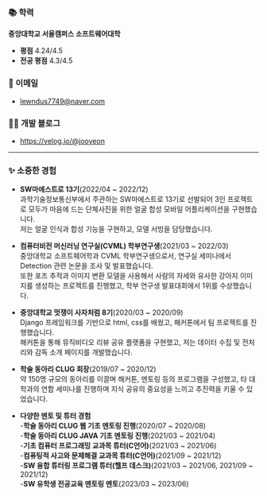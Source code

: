 ### 📚 학력
**중앙대학교 서울캠퍼스 소프트웨어대학**
- **평점** 4.24/4.5<br>
- **전공 평점** 4.3/4.5

### 📧 이메일
- lewndus7749@naver.com

### ✍🏻 개발 블로그
- https://velog.io/@jooyeon

---

### ✨ 소중한 경험
- **SW마에스트로 13기**(2022/04 ~ 2022/12)<br>
  과학기술정보통신부에서 주관하는 SW마에스트로 13기로 선발되어 3인 프로젝트로 모두가 마음에 드는 단체사진을 위한 얼굴 합성 모바일 어플리케이션을 구현했습니다.<br>
  저는 얼굴 인식과 합성 기능을 구현하고, 모델 서빙을 담당했습니다.
  
- **컴퓨터비전 머신러닝 연구실(CVML) 학부연구생**(2021/03 ~ 2022/03)<br>
  중앙대학교 소프트웨어학과 CVML 학부연구생으로서, 연구실 세미나에서 Detection 관련 논문을 조사 및 발표했습니다.<br>
  또한 포즈 추적과 이미지 변환 모델을 사용해서 사람의 자세와 유사한 강아지 이미지를 생성하는 프로젝트를 진행했고, 학부 연구생 발표대회에서 1위를 수상했습니다.

- **중앙대학교 멋쟁이 사자처럼 8기**(2020/03 ~ 2020/09)<br>
  Django 프레임워크를 기반으로 html, css를 배웠고, 해커톤에서 팀 프로젝트를 진행했습니다.<br>
  해커톤을 통해 뮤직비디오 리뷰 공유 플랫폼을 구현했고, 저는 데이터 수집 및 전처리와 감독 소개 페이지를 개발했습니다.
  
- **학술 동아리 CLUG 회장**(2019/07 ~ 2020/12)<br>
  약 150명 규모의 동아리를 이끌며 해커톤, 멘토링 등의 프로그램을 구성했고, 타 대학과의 연합 세미나를 진행하며 지식 공유의 중요성을 느끼고 추진력을 키울 수 있었습니다.
  
- **다양한 멘토 및 튜터 경험**<br>
  -**학술 동아리 CLUG 웹 기초 멘토링 진행**(2020/07 ~ 2020/08)<br>
  -**학술 동아리 CLUG JAVA 기초 멘토링 진행**(2021/03 ~ 2021/04)<br>
  -**기초 컴퓨터 프로그래밍 교과목 튜터(C언어)**(2021/03 ~ 2021/06)<br>
  -**컴퓨팅적 사고와 문제해결 교과목 튜터(C언어)**(2021/09 ~ 2021/12)<br>
  -**SW 융합 튜터링 프로그램 튜터(헬프 데스크)**(2021/03 ~ 2021/06, 2021/09 ~ 2021/12)<br>
  -**SW 유학생 전공교육 멘토링 멘토**(2023/03 ~ 2023/06)
<!--
### 💡 재미있는 아이디어 떠올리는 것을 좋아하고, 이를 구현하여 세상에 즐거움을 선물하고 싶습니다.

안녕하세요, ML 엔지니어를 꿈꾸는 이주연입니다. <br>
AI 모델의 추론 결과를 활용하여 유용한 프로젝트를 기획하고 구현하는 것을 좋아하고, 기획한 프로젝트에 맞게 모델의 성능을 향상시키는것을 목표로 합니다. <br>
협업을 위해 항상 열린 마음으로 소통하는 방식에 익숙하고, 효율적인 소통을 지향하는 개발자입니다. 

---
**2JooYeon/2JooYeon** is a ✨ _special_ ✨ repository because its `README.md` (this file) appears on your GitHub profile.

Here are some ideas to get you started:

- 🔭 I’m currently working on ...
- 🌱 I’m currently learning ...
- 👯 I’m looking to collaborate on ...
- 🤔 I’m looking for help with ...
- 💬 Ask me about ...
- 📫 How to reach me: ...
- 😄 Pronouns: ...
- ⚡ Fun fact: ...
-->

